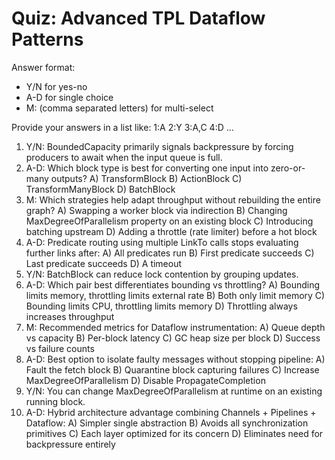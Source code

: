 # Quiz: Advanced TPL Dataflow Patterns

Answer format:
- Y/N for yes-no
- A-D for single choice
- M: (comma separated letters) for multi-select

Provide your answers in a list like: 1:A 2:Y 3:A,C 4:D ...

1. Y/N: BoundedCapacity primarily signals backpressure by forcing producers to await when the input queue is full.
2. A-D: Which block type is best for converting one input into zero-or-many outputs? A) TransformBlock B) ActionBlock C) TransformManyBlock D) BatchBlock
3. M: Which strategies help adapt throughput without rebuilding the entire graph? A) Swapping a worker block via indirection B) Changing MaxDegreeOfParallelism property on an existing block C) Introducing batching upstream D) Adding a throttle (rate limiter) before a hot block
4. A-D: Predicate routing using multiple LinkTo calls stops evaluating further links after: A) All predicates run B) First predicate succeeds C) Last predicate succeeds D) A timeout
5. Y/N: BatchBlock can reduce lock contention by grouping updates.
6. A-D: Which pair best differentiates bounding vs throttling? A) Bounding limits memory, throttling limits external rate B) Both only limit memory C) Bounding limits CPU, throttling limits memory D) Throttling always increases throughput
7. M: Recommended metrics for Dataflow instrumentation: A) Queue depth vs capacity B) Per-block latency C) GC heap size per block D) Success vs failure counts
8. A-D: Best option to isolate faulty messages without stopping pipeline: A) Fault the fetch block B) Quarantine block capturing failures C) Increase MaxDegreeOfParallelism D) Disable PropagateCompletion
9. Y/N: You can change MaxDegreeOfParallelism at runtime on an existing running block.
10. A-D: Hybrid architecture advantage combining Channels + Pipelines + Dataflow: A) Simpler single abstraction B) Avoids all synchronization primitives C) Each layer optimized for its concern D) Eliminates need for backpressure entirely
